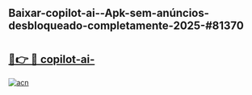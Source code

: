 ## Baixar-copilot-ai--Apk-sem-anúncios-desbloqueado-completamente-2025-#81370

# <h2><a href="https://ainizakaria.my?title=copilot-ai-&ref=20M">🔗👉 🔴 copilot-ai-</a></h2>

[![acn](https://github.com/user-attachments/assets/0f9c940e-d8b0-45ae-aac7-cd30a18b3e1c)](https://ainizakaria.my?title=copilot-ai-&ref=20M)

